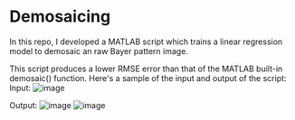# Demosaicing
In this repo, I developed a MATLAB script which trains a linear regression model to demosaic an raw Bayer pattern image.

This script produces a lower RMSE error than that of the MATLAB built-in demosaic() function. Here's a sample of the input and output of the script:
Input:
![image](https://user-images.githubusercontent.com/82244228/235380852-cfb27a99-cfa4-406c-8dbb-7503bdb3ae0a.png)

Output:
![image](https://user-images.githubusercontent.com/82244228/235380866-1dd8364d-ad73-41e3-a177-0a45c563eade.png)
![image](https://user-images.githubusercontent.com/82244228/235380873-ab4f5859-6e4f-47b6-85a2-20ff1271d848.png)
